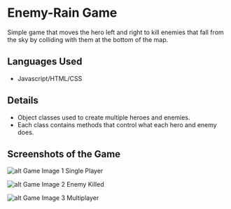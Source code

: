 # Enemy-Rain Game

Simple game that moves the hero left and right to kill enemies that fall from the sky by colliding with them at the bottom of the map.

## Languages Used

 - Javascript/HTML/CSS

## Details

 - Object classes used to create multiple heroes and enemies.
 - Each class contains methods that control what each hero and enemy does.

## Screenshots of the Game

![alt Game Image 1](https://miro.medium.com/max/3196/1*ekeOw1o8NZrgrPigGs_LaA.png) 
Single Player

![alt Game Image 2](https://miro.medium.com/max/3212/1*WF0bBof14u3zzHeE_y298Q.png)
Enemy Killed

![alt Game Image 3](https://miro.medium.com/max/3216/1*aOUUO8f2bgZvsY4hZlU8yg.png)
Multiplayer 








